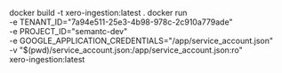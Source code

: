 docker build -t xero-ingestion:latest .
docker run \
  -e TENANT_ID="7a94e511-25e3-4b98-978c-2c910a779ade" \
  -e PROJECT_ID="semantc-dev" \
  -e GOOGLE_APPLICATION_CREDENTIALS="/app/service_account.json" \
  -v "$(pwd)/service_account.json:/app/service_account.json:ro" \
  xero-ingestion:latest